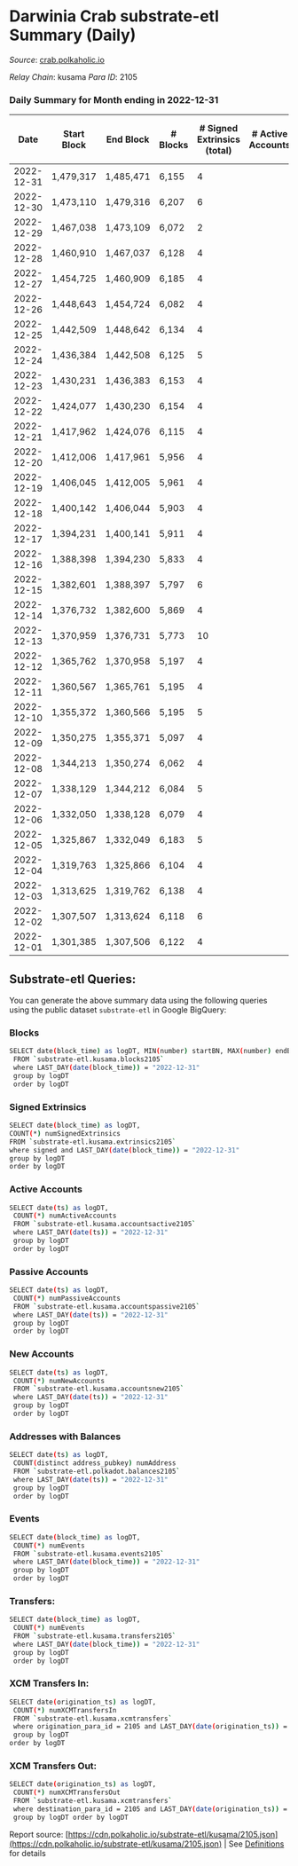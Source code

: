 # Darwinia Crab substrate-etl Summary (Daily)

_Source_: [crab.polkaholic.io](https://crab.polkaholic.io)

*Relay Chain*: kusama
*Para ID*: 2105



### Daily Summary for Month ending in 2022-12-31


| Date | Start Block | End Block | # Blocks | # Signed Extrinsics (total) | # Active Accounts | # Passive | # New | # Addresses with Balances | # Events | # Transfers | # XCM Transfers In | # XCM Transfers Out | Issues | 
| ---- | ----------- | --------- | -------- | --------------------------- | ----------------- | --------- | ----- | ------------------------- | -------- | ----------- | ------------------ | ------------------- | ------ |
| 2022-12-31 | 1,479,317 | 1,485,471 | 6,155 | 4 |  |  |  | 52 | 12,330 |   |   |   |  |
| 2022-12-30 | 1,473,110 | 1,479,316 | 6,207 | 6 |  |  |  | 52 | 12,441 |   |   |   |  |
| 2022-12-29 | 1,467,038 | 1,473,109 | 6,072 | 2 |  |  |  | 52 | 12,155 |   |   |   |  |
| 2022-12-28 | 1,460,910 | 1,467,037 | 6,128 | 4 |  |  |  | 52 | 12,276 |   |   |   |  |
| 2022-12-27 | 1,454,725 | 1,460,909 | 6,185 | 4 |  |  |  | 52 | 12,389 |   |   |   |  |
| 2022-12-26 | 1,448,643 | 1,454,724 | 6,082 | 4 |  |  |  | 52 | 12,184 |   |   |   |  |
| 2022-12-25 | 1,442,509 | 1,448,642 | 6,134 | 4 |  |  |  | 52 | 12,287 |   |   |   |  |
| 2022-12-24 | 1,436,384 | 1,442,508 | 6,125 | 5 |  |  |  | 52 | 12,340 | 66 ($0.06) |   |   |  |
| 2022-12-23 | 1,430,231 | 1,436,383 | 6,153 | 4 |  |  |  | 52 | 12,329 |   |   |   |  |
| 2022-12-22 | 1,424,077 | 1,430,230 | 6,154 | 4 |  |  |  | 52 | 12,327 |   |   |   |  |
| 2022-12-21 | 1,417,962 | 1,424,076 | 6,115 | 4 |  |  |  |  | 12,250 |   |   |   |  |
| 2022-12-20 | 1,412,006 | 1,417,961 | 5,956 | 4 |  |  |  | 52 | 11,931 |   |   |   |  |
| 2022-12-19 | 1,406,045 | 1,412,005 | 5,961 | 4 |  |  |  | 52 | 11,941 |   |   |   |  |
| 2022-12-18 | 1,400,142 | 1,406,044 | 5,903 | 4 |  |  |  | 52 | 11,826 |   |   |   |  |
| 2022-12-17 | 1,394,231 | 1,400,141 | 5,911 | 4 |  |  |  | 52 | 11,841 |   |   |   |  |
| 2022-12-16 | 1,388,398 | 1,394,230 | 5,833 | 4 |  |  |  | 52 | 11,685 |   |   |   |  |
| 2022-12-15 | 1,382,601 | 1,388,397 | 5,797 | 6 |  |  |  | 52 | 11,713 | 85 ($0.00258) |   |   |  |
| 2022-12-14 | 1,376,732 | 1,382,600 | 5,869 | 4 |  |  |  | 52 | 11,758 |   |   |   |  |
| 2022-12-13 | 1,370,959 | 1,376,731 | 5,773 | 10 |  |  |  | 52 | 11,675 | 78 ($0.14) |   |   |  |
| 2022-12-12 | 1,365,762 | 1,370,958 | 5,197 | 4 |  |  |  | 52 | 10,413 |   |   |   |  |
| 2022-12-11 | 1,360,567 | 1,365,761 | 5,195 | 4 |  |  |  | 52 | 10,409 |   |   |   |  |
| 2022-12-10 | 1,355,372 | 1,360,566 | 5,195 | 5 |  |  |  | 52 | 10,479 | 66 ($0.06) |   |   |  |
| 2022-12-09 | 1,350,275 | 1,355,371 | 5,097 | 4 |  |  |  | 52 | 10,212 |   |   |   |  |
| 2022-12-08 | 1,344,213 | 1,350,274 | 6,062 | 4 |  |  |  | 52 | 12,144 |   |   |   |  |
| 2022-12-07 | 1,338,129 | 1,344,212 | 6,084 | 5 |  |  |  | 52 | 12,257 | 66 ($0.06) |   |   |  |
| 2022-12-06 | 1,332,050 | 1,338,128 | 6,079 | 4 |  |  |  | 52 | 12,177 |   |   |   |  |
| 2022-12-05 | 1,325,867 | 1,332,049 | 6,183 | 5 |  |  |  | 52 | 12,456 | 66 ($0.06) |   |   |  |
| 2022-12-04 | 1,319,763 | 1,325,866 | 6,104 | 4 |  |  |  | 52 | 12,227 |   |   |   |  |
| 2022-12-03 | 1,313,625 | 1,319,762 | 6,138 | 4 |  |  |  | 52 | 12,296 |   |   |   |  |
| 2022-12-02 | 1,307,507 | 1,313,624 | 6,118 | 6 |  |  |  | 52 | 12,348 | 73 ($0.12) | 2 ($0.02) | 2 ($0.10) |  |
| 2022-12-01 | 1,301,385 | 1,307,506 | 6,122 | 4 |  |  |  | 52 | 12,264 |   |   |   |  |

## Substrate-etl Queries:
You can generate the above summary data using the following queries using the public dataset `substrate-etl` in Google BigQuery:

### Blocks
```bash
SELECT date(block_time) as logDT, MIN(number) startBN, MAX(number) endBN, COUNT(*) numBlocks 
 FROM `substrate-etl.kusama.blocks2105`  
 where LAST_DAY(date(block_time)) = "2022-12-31" 
 group by logDT 
 order by logDT
```

### Signed Extrinsics
```bash
SELECT date(block_time) as logDT, 
COUNT(*) numSignedExtrinsics 
FROM `substrate-etl.kusama.extrinsics2105`  
where signed and LAST_DAY(date(block_time)) = "2022-12-31" 
group by logDT 
order by logDT
```

### Active Accounts
```bash
SELECT date(ts) as logDT, 
 COUNT(*) numActiveAccounts 
 FROM `substrate-etl.kusama.accountsactive2105` 
 where LAST_DAY(date(ts)) = "2022-12-31" 
 group by logDT 
 order by logDT
```

### Passive Accounts
```bash
SELECT date(ts) as logDT, 
 COUNT(*) numPassiveAccounts 
 FROM `substrate-etl.kusama.accountspassive2105` 
 where LAST_DAY(date(ts)) = "2022-12-31" 
 group by logDT 
 order by logDT
```

### New Accounts
```bash
SELECT date(ts) as logDT, 
 COUNT(*) numNewAccounts 
 FROM `substrate-etl.kusama.accountsnew2105` 
 where LAST_DAY(date(ts)) = "2022-12-31" 
 group by logDT
 order by logDT
```

### Addresses with Balances
```bash
SELECT date(ts) as logDT,
 COUNT(distinct address_pubkey) numAddress 
 FROM `substrate-etl.polkadot.balances2105` 
 where LAST_DAY(date(ts)) = "2022-12-31" 
 group by logDT 
 order by logDT
```

### Events
```bash
SELECT date(block_time) as logDT, 
 COUNT(*) numEvents 
 FROM `substrate-etl.kusama.events2105` 
 where LAST_DAY(date(block_time)) = "2022-12-31" 
 group by logDT 
 order by logDT
```

### Transfers:
```bash
SELECT date(block_time) as logDT, 
 COUNT(*) numEvents 
 FROM `substrate-etl.kusama.transfers2105` 
 where LAST_DAY(date(block_time)) = "2022-12-31" 
 group by logDT 
 order by logDT
```

### XCM Transfers In:
```bash
SELECT date(origination_ts) as logDT, 
 COUNT(*) numXCMTransfersIn 
 FROM `substrate-etl.kusama.xcmtransfers` 
 where origination_para_id = 2105 and LAST_DAY(date(origination_ts)) = "2022-12-31" 
 group by logDT 
order by logDT
```

### XCM Transfers Out:
```bash
SELECT date(origination_ts) as logDT, 
 COUNT(*) numXCMTransfersOut 
 FROM `substrate-etl.kusama.xcmtransfers` 
 where destination_para_id = 2105 and LAST_DAY(date(origination_ts)) = "2022-12-31" 
 group by logDT order by logDT
```


Report source: [https://cdn.polkaholic.io/substrate-etl/kusama/2105.json](https://cdn.polkaholic.io/substrate-etl/kusama/2105.json) | See [Definitions](/DEFINITIONS.md) for details
